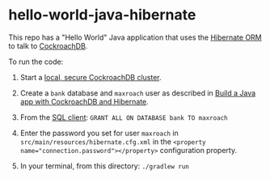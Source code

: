 # hello-world-java-hibernate

This repo has a "Hello World" Java application that uses the [Hibernate ORM](http://hibernate.org/) to talk to [CockroachDB](https://www.cockroachlabs.com/docs/stable/).

To run the code:

1. Start a [local, secure CockroachDB cluster](https://www.cockroachlabs.com/docs/stable/secure-a-cluster).

2. Create a `bank` database and `maxroach` user as described in [Build a Java app with CockroachDB and Hibernate](https://www.cockroachlabs.com/docs/stable/build-a-java-app-with-cockroachdb-hibernate.html#secure).

3. From the [SQL client](https://www.cockroachlabs.com/docs/stable/cockroach-sql.html): `GRANT ALL ON DATABASE bank TO maxroach`

4. Enter the password you set for user `maxroach` in `src/main/resources/hibernate.cfg.xml` in the `<property name="connection.password"></property>` configuration property.

5. In your terminal, from this directory: `./gradlew run`
